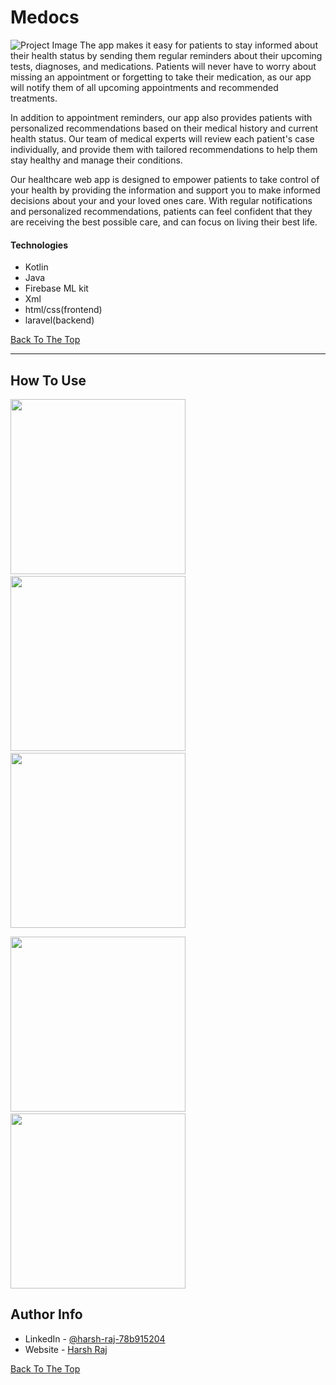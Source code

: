 # Medocs

![Project Image](https://github.com/harshsharma7102001/Medocs/blob/master/images/poster.jpg)
 The app makes it easy for patients to stay informed about their health status by sending them regular reminders about their upcoming tests, diagnoses, and medications. Patients will never have to worry about missing an appointment or forgetting to take their medication, as our app will notify them of all upcoming appointments and recommended treatments.

In addition to appointment reminders, our app also provides patients with personalized recommendations based on their medical history and current health status. Our team of medical experts will review each patient's case individually, and provide them with tailored recommendations to help them stay healthy and manage their conditions.

Our healthcare web app is designed to empower patients to take control of your health by providing the information and support you to make informed decisions about your and your loved ones care. With regular notifications and personalized recommendations, patients can feel confident that they are receiving the best possible care, and can focus on living their best life.

#### Technologies

- Kotlin
- Java
- Firebase ML kit
- Xml
- html/css(frontend)
- laravel(backend)

[Back To The Top](#read-me-template)

---

## How To Use
<img src="https://github.com/harshsharma7102001/Medocs/blob/master/images/imageone.png" width="280px"/> <img src="https://github.com/harshsharma7102001/Medocs/blob/master/images/imagetwo.png" width="280px"/>
 <img src="https://github.com/harshsharma7102001/Medocs/blob/master/images/imagethree.png" width="280px"/>
 
 <img src="https://github.com/harshsharma7102001/Medocs/blob/master/images/imagefour.png" width="280px"/> <img src="https://github.com/harshsharma7102001/Medocs/blob/master/images/imagefive.png" width="280px"/>

## Author Info

- LinkedIn - [@harsh-raj-78b915204](https://www.linkedin.com/in/harsh-raj-78b915204/)
- Website - [Harsh Raj](http://harshraj.online)

[Back To The Top](#read-me-template)
